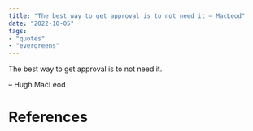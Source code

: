 ```yaml
---
title: "The best way to get approval is to not need it — MacLeod"
date: "2022-10-05"
tags:
- "quotes"
- "evergreens"
---
```


The best way to get approval is to not need it.

– Hugh MacLeod

# References